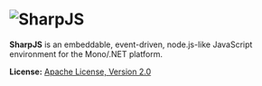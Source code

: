 ![SharpJS](https://raw.github.com/dcodeIO/SharpJS/master/SharpJS.png)
=====================================================================
**SharpJS** is an embeddable, event-driven, node.js-like JavaScript environment for the Mono/.NET platform.

**License:** [Apache License, Version 2.0](http://www.apache.org/licenses/LICENSE-2.0.html)